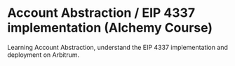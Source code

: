 # Account Abstraction / EIP 4337 implementation (Alchemy Course)

Learning Account Abstraction, understand the EIP 4337 implementation and deployment on Arbitrum.
